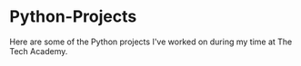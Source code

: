 # Python-Projects
Here are some of the Python projects I've worked on during my time at The Tech Academy.
